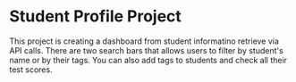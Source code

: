 # Student Profile Project

This project is creating a dashboard from student informatino retrieve via API calls. There are two search bars that allows users to filter by student's name or by their tags. You can also add tags to students and check all their test scores.
